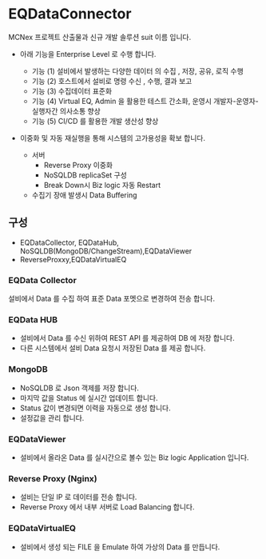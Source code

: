 # EQDataConnector
MCNex 프로젝트 산출물과 신규 개발 솔루션 suit 이름 입니다.  

* 아래 기능을 Enterprise Level 로 수행 합니다. 
  * 기능 (1) 설비에서 발생하는 다양한 데이터 의 수집 , 저장, 공유, 로직 수행
  * 기능 (2) 호스트에서 설비로 명령 수신 , 수행, 결과 보고
  * 기능 (3) 수집데이터 표준화
  * 기능 (4) Virtual EQ, Admin 을 활용한 테스트 간소화, 운영시 개발자-운영자-실행자간 의사소통 향상
  * 기능 (5) CI/CD 를 활용한 개발 생산성  향상

* 이중화 및 자동 재실행을 통해 시스템의 고가용성을 확보 합니다.
  * 서버
    * Reverse Proxy 이중화
    * NoSQLDB replicaSet 구성
    * Break Down시 Biz logic 자동 Restart
  * 수집기 장애 발생시 Data Buffering

## 구성
* EQDataCollector, EQDataHub, NoSQLDB(MongoDB/ChangeStream),EQDataViewer
* ReverseProxxy,EQDataVirtualEQ
### EQData Collector
설비에서 Data 를 수집 하여 표준 Data 포멧으로 변경하여 전송 합니다. 
### EQData HUB
* 설비에서 Data 를 수신 위하여 REST API 를 제공하여 DB 에 저장 합니다. 
* 다른 시스템에서 설비 Data 요청시 저장된 Data 를 제공 합니다. 

### MongoDB
* NoSQLDB 로 Json 객제를 저장 합니다. 
*  마지막 값을 Status 에 실시간 업데이트 합니다. 
* Status 값이 변경되면 이력을 자동으로 생성 합니다. 
* 설정값을 관리 합니다. 

### EQDataViewer
* 설비에서 올라온 Data 를 실시간으로 볼수 있는 Biz logic Application 입니다. 

### Reverse Proxy (Nginx)
* 설비는 단일 IP 로 데이터를 전송 합니다. 
* Reverse Proxy 에서 내부 서버로 Load Balancing 합니다. 

### EQDataVirtualEQ
* 설비에서 생성 되는 FILE 을 Emulate 하여 가상의 Data 를 만듭니다.  



